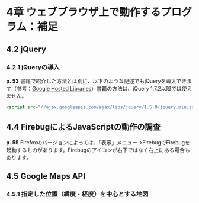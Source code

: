 # 4章 ウェブブラウザ上で動作するプログラム：補足

## 4.2 jQuery

### 4.2.1 jQueryの導入

**p. 53** 書籍で紹介した方法とは別に、以下のような記述でもjQueryを導入できます（参考：[Google Hosted Libraries](https://developers.google.com/speed/libraries/devguide?hl=ja#jquery)）書籍の方法は、jQuery 1.7.2以降では使えません。

```html
<script src="//ajax.googleapis.com/ajax/libs/jquery/1.5.0/jquery.min.js"></script>
```

## 4.4 FirebugによるJavaScriptの動作の調査

**p. 55** Firefoxのバージョンによっては、「表示」メニュー→FirebugでFirebugを起動するものがあります。Firebugのアイコンが右下ではなく右上にある場合もあります。

## 4.5 Google Maps API

### 4.5.1 指定した位置（緯度・経度）を中心とする地図

